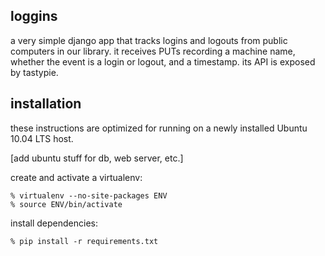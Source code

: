 loggins
-------

a very simple django app that tracks logins and logouts from public
computers in our library.  it receives PUTs recording a machine name,
whether the event is a login or logout, and a timestamp.  its API
is exposed by tastypie.


installation
------------

these instructions are optimized for running on a newly installed
Ubuntu 10.04 LTS host.

[add ubuntu stuff for db, web server, etc.]

create and activate a virtualenv:

```
% virtualenv --no-site-packages ENV
% source ENV/bin/activate
```

install dependencies:

```
% pip install -r requirements.txt
```
